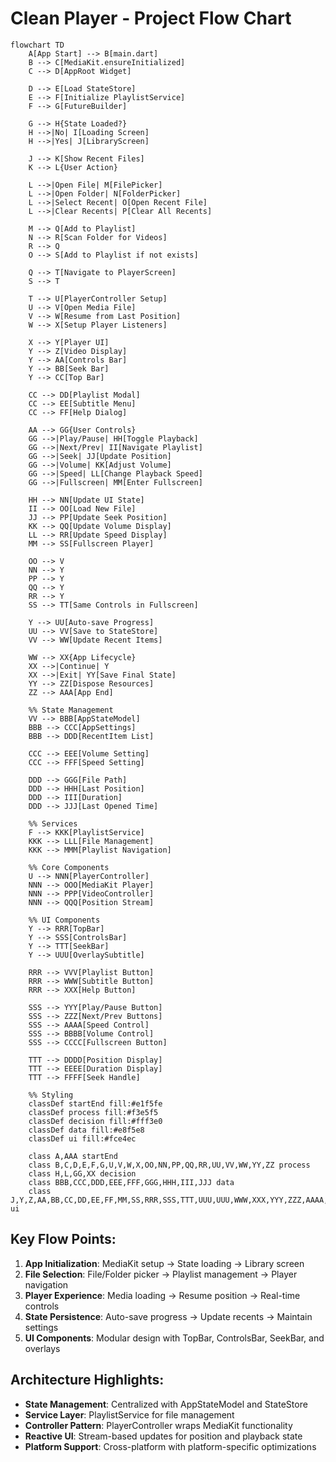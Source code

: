 # Clean Player - Project Flow Chart

```mermaid
flowchart TD
    A[App Start] --> B[main.dart]
    B --> C[MediaKit.ensureInitialized]
    C --> D[AppRoot Widget]
    
    D --> E[Load StateStore]
    E --> F[Initialize PlaylistService]
    F --> G[FutureBuilder]
    
    G --> H{State Loaded?}
    H -->|No| I[Loading Screen]
    H -->|Yes| J[LibraryScreen]
    
    J --> K[Show Recent Files]
    K --> L{User Action}
    
    L -->|Open File| M[FilePicker]
    L -->|Open Folder| N[FolderPicker]
    L -->|Select Recent| O[Open Recent File]
    L -->|Clear Recents| P[Clear All Recents]
    
    M --> Q[Add to Playlist]
    N --> R[Scan Folder for Videos]
    R --> Q
    O --> S[Add to Playlist if not exists]
    
    Q --> T[Navigate to PlayerScreen]
    S --> T
    
    T --> U[PlayerController Setup]
    U --> V[Open Media File]
    V --> W[Resume from Last Position]
    W --> X[Setup Player Listeners]
    
    X --> Y[Player UI]
    Y --> Z[Video Display]
    Y --> AA[Controls Bar]
    Y --> BB[Seek Bar]
    Y --> CC[Top Bar]
    
    CC --> DD[Playlist Modal]
    CC --> EE[Subtitle Menu]
    CC --> FF[Help Dialog]
    
    AA --> GG{User Controls}
    GG -->|Play/Pause| HH[Toggle Playback]
    GG -->|Next/Prev| II[Navigate Playlist]
    GG -->|Seek| JJ[Update Position]
    GG -->|Volume| KK[Adjust Volume]
    GG -->|Speed| LL[Change Playback Speed]
    GG -->|Fullscreen| MM[Enter Fullscreen]
    
    HH --> NN[Update UI State]
    II --> OO[Load New File]
    JJ --> PP[Update Seek Position]
    KK --> QQ[Update Volume Display]
    LL --> RR[Update Speed Display]
    MM --> SS[Fullscreen Player]
    
    OO --> V
    NN --> Y
    PP --> Y
    QQ --> Y
    RR --> Y
    SS --> TT[Same Controls in Fullscreen]
    
    Y --> UU[Auto-save Progress]
    UU --> VV[Save to StateStore]
    VV --> WW[Update Recent Items]
    
    WW --> XX{App Lifecycle}
    XX -->|Continue| Y
    XX -->|Exit| YY[Save Final State]
    YY --> ZZ[Dispose Resources]
    ZZ --> AAA[App End]
    
    %% State Management
    VV --> BBB[AppStateModel]
    BBB --> CCC[AppSettings]
    BBB --> DDD[RecentItem List]
    
    CCC --> EEE[Volume Setting]
    CCC --> FFF[Speed Setting]
    
    DDD --> GGG[File Path]
    DDD --> HHH[Last Position]
    DDD --> III[Duration]
    DDD --> JJJ[Last Opened Time]
    
    %% Services
    F --> KKK[PlaylistService]
    KKK --> LLL[File Management]
    KKK --> MMM[Playlist Navigation]
    
    %% Core Components
    U --> NNN[PlayerController]
    NNN --> OOO[MediaKit Player]
    NNN --> PPP[VideoController]
    NNN --> QQQ[Position Stream]
    
    %% UI Components
    Y --> RRR[TopBar]
    Y --> SSS[ControlsBar]
    Y --> TTT[SeekBar]
    Y --> UUU[OverlaySubtitle]
    
    RRR --> VVV[Playlist Button]
    RRR --> WWW[Subtitle Button]
    RRR --> XXX[Help Button]
    
    SSS --> YYY[Play/Pause Button]
    SSS --> ZZZ[Next/Prev Buttons]
    SSS --> AAAA[Speed Control]
    SSS --> BBBB[Volume Control]
    SSS --> CCCC[Fullscreen Button]
    
    TTT --> DDDD[Position Display]
    TTT --> EEEE[Duration Display]
    TTT --> FFFF[Seek Handle]
    
    %% Styling
    classDef startEnd fill:#e1f5fe
    classDef process fill:#f3e5f5
    classDef decision fill:#fff3e0
    classDef data fill:#e8f5e8
    classDef ui fill:#fce4ec
    
    class A,AAA startEnd
    class B,C,D,E,F,G,U,V,W,X,OO,NN,PP,QQ,RR,UU,VV,WW,YY,ZZ process
    class H,L,GG,XX decision
    class BBB,CCC,DDD,EEE,FFF,GGG,HHH,III,JJJ data
    class J,Y,Z,AA,BB,CC,DD,EE,FF,MM,SS,RRR,SSS,TTT,UUU,UUU,WWW,XXX,YYY,ZZZ,AAAA,BBBB,CCCC,DDDD,EEEE,FFFF ui
```

## Key Flow Points:

1. **App Initialization**: MediaKit setup → State loading → Library screen
2. **File Selection**: File/Folder picker → Playlist management → Player navigation
3. **Player Experience**: Media loading → Resume position → Real-time controls
4. **State Persistence**: Auto-save progress → Update recents → Maintain settings
5. **UI Components**: Modular design with TopBar, ControlsBar, SeekBar, and overlays

## Architecture Highlights:

- **State Management**: Centralized with AppStateModel and StateStore
- **Service Layer**: PlaylistService for file management
- **Controller Pattern**: PlayerController wraps MediaKit functionality
- **Reactive UI**: Stream-based updates for position and playback state
- **Platform Support**: Cross-platform with platform-specific optimizations
